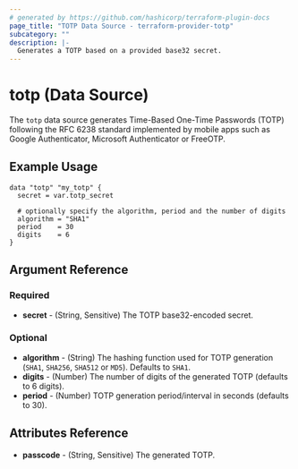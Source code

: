 ```yaml
---
# generated by https://github.com/hashicorp/terraform-plugin-docs
page_title: "TOTP Data Source - terraform-provider-totp"
subcategory: ""
description: |-
  Generates a TOTP based on a provided base32 secret.
---
```


# totp (Data Source)

The `totp` data source generates Time-Based One-Time Passwords (TOTP) following the RFC 6238 standard implemented by mobile apps such as Google Authenticator, Microsoft Authenticator or FreeOTP.

## Example Usage

```hcl
data "totp" "my_totp" {
  secret = var.totp_secret

  # optionally specify the algorithm, period and the number of digits
  algorithm = "SHA1"
  period    = 30
  digits    = 6
}
```

## Argument Reference

### Required

* **secret** - (String, Sensitive) The TOTP base32-encoded secret.

### Optional

* **algorithm** - (String) The hashing function used for TOTP generation (`SHA1`, `SHA256`, `SHA512` or `MD5`). Defaults to `SHA1`.
* **digits** - (Number) The number of digits of the generated TOTP (defaults to 6 digits).
* **period** - (Number) TOTP generation period/interval in seconds (defaults to 30).

## Attributes Reference

* **passcode** - (String, Sensitive) The generated TOTP.


